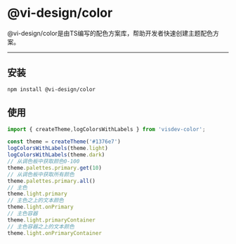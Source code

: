# @vi-design/color
@vi-design/color是由TS编写的配色方案库，帮助开发者快速创建主题配色方案。
___________________________________________________________________

## 安装
```shell
npm install @vi-design/color
```

## 使用

```ts
import { createTheme,logColorsWithLabels } from 'visdev-color';

const theme = createTheme('#1376e7')
logColorsWithLabels(theme.light) 
logColorsWithLabels(theme.dark)
// 从调色板中获取颜色0-100
theme.palettes.primary.get(10)
// 从调色板中获取所有颜色
theme.palettes.primary.all()
// 主色
theme.light.primary
// 主色之上的文本颜色
theme.light.onPrimary
// 主色容器
theme.light.primaryContainer
// 主色容器之上的文本颜色
theme.light.onPrimaryContainer
```

